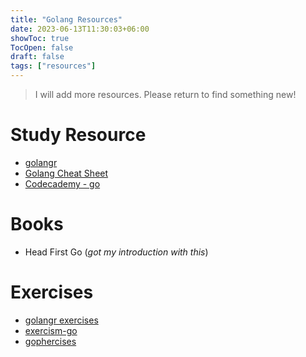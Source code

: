 ```yaml
---
title: "Golang Resources"
date: 2023-06-13T11:30:03+06:00
showToc: true
TocOpen: false
draft: false
tags: ["resources"]
---
```


> I will add more resources. Please return to find something new!

# Study Resource

- [golangr](https://golangr.com/)
- [Golang Cheat Sheet](https://github.com/a8m/golang-cheat-sheet)
- [Codecademy - go](https://www.codecademy.com/catalog/language/go)

# Books

- Head First Go (*got my introduction with this*)

# Exercises

- [golangr exercises](https://golangr.com/exercises)
- [exercism-go](https://exercism.org/tracks/go)
- [gophercises](https://gophercises.com/)
